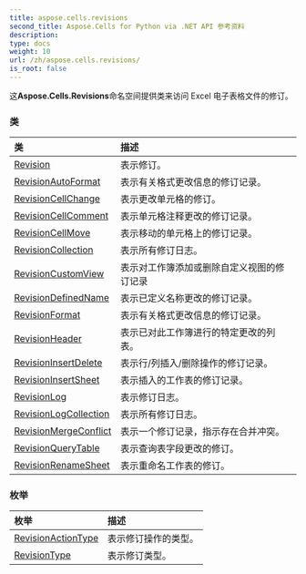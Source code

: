 ```yaml
---
title: aspose.cells.revisions
second_title: Aspose.Cells for Python via .NET API 参考资料
description:
type: docs
weight: 10
url: /zh/aspose.cells.revisions/
is_root: false
---
```

这**Aspose.Cells.Revisions**命名空间提供类来访问 Excel 电子表格文件的修订。

### 类
|类|描述|
| :- | :- |
| [Revision](/cells/python-net/zh/aspose.cells.revisions/revision) |表示修订。|
| [RevisionAutoFormat](/cells/python-net/zh/aspose.cells.revisions/revisionautoformat) |表示有关格式更改信息的修订记录。|
| [RevisionCellChange](/cells/python-net/zh/aspose.cells.revisions/revisioncellchange) |表示更改单元格的修订。|
| [RevisionCellComment](/cells/python-net/zh/aspose.cells.revisions/revisioncellcomment) |表示单元格注释更改的修订记录。|
| [RevisionCellMove](/cells/python-net/zh/aspose.cells.revisions/revisioncellmove) |表示移动的单元格上的修订记录。|
| [RevisionCollection](/cells/python-net/zh/aspose.cells.revisions/revisioncollection) |表示所有修订日志。|
| [RevisionCustomView](/cells/python-net/zh/aspose.cells.revisions/revisioncustomview) |表示对工作簿添加或删除自定义视图的修订记录|
| [RevisionDefinedName](/cells/python-net/zh/aspose.cells.revisions/revisiondefinedname) |表示已定义名称更改的修订记录。|
| [RevisionFormat](/cells/python-net/zh/aspose.cells.revisions/revisionformat) |表示有关格式更改信息的修订记录。|
| [RevisionHeader](/cells/python-net/zh/aspose.cells.revisions/revisionheader) |表示已对此工作簿进行的特定更改的列表。|
| [RevisionInsertDelete](/cells/python-net/zh/aspose.cells.revisions/revisioninsertdelete) |表示行/列插入/删除操作的修订记录。|
| [RevisionInsertSheet](/cells/python-net/zh/aspose.cells.revisions/revisioninsertsheet) |表示插入的工作表的修订记录。|
| [RevisionLog](/cells/python-net/zh/aspose.cells.revisions/revisionlog) |表示修订日志。|
| [RevisionLogCollection](/cells/python-net/zh/aspose.cells.revisions/revisionlogcollection) |表示所有修订日志。|
| [RevisionMergeConflict](/cells/python-net/zh/aspose.cells.revisions/revisionmergeconflict) |表示一个修订记录，指示存在合并冲突。|
| [RevisionQueryTable](/cells/python-net/zh/aspose.cells.revisions/revisionquerytable) |表示查询表字段更改的修订。|
| [RevisionRenameSheet](/cells/python-net/zh/aspose.cells.revisions/revisionrenamesheet) |表示重命名工作表的修订。|


### 枚举
|枚举|描述|
| :- | :- |
| [RevisionActionType](/cells/python-net/zh/aspose.cells.revisions/revisionactiontype) |表示修订操作的类型。|
| [RevisionType](/cells/python-net/zh/aspose.cells.revisions/revisiontype) |表示修订类型。|


